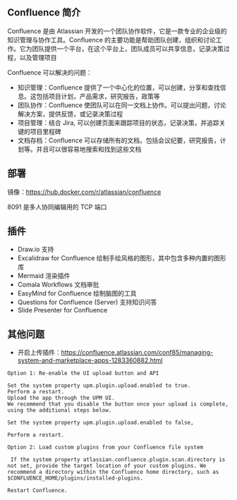 ## Confluence 简介

Confluence 是由 Atlassian 开发的一个团队协作软件，它是一款专业的企业级的知识管理与协作工具。Confluence 的主要功能是帮助团队创建，组织和讨论工作。它为团队提供一个平台，在这个平台上，团队成员可以共享信息，记录决策过程，以及管理项目

Confluence 可以解决的问题：

- 知识管理：Confluence 提供了一个中心化的位置，可以创建，分享和查找信息。这包括项目计划，产品需求，研究报告，政策等
- 团队协作：Confluence 使团队可以在同一文档上协作。可以提出问题，讨论解决方案，提供反馈，或记录决策过程
- 项目管理：结合 Jira, 可以创建页面来跟踪项目的状态，记录决策，并追踪关键的项目里程碑
- 文档存档：Confluence 可以存储所有的文档，包括会议纪要，研究报告，计划等。并且可以很容易地搜索和找到这些文档

## 部署

镜像：<https://hub.docker.com/r/atlassian/confluence>

8091 是多人协同编辑用的 TCP 端口

## 插件

- Draw.io 支持
- Excalidraw for Confluence 绘制手绘风格的图形，其中包含多种内置的图形库
- Mermaid 渲染插件
- Comala Workflows 文档审批
- EasyMind for Confluence 绘制脑图的工具
- Questions for Confluence (Server) 支持知识问答
- Slide Presenter for Confluence

## 其他问题

- 开启上传插件：<https://confluence.atlassian.com/conf85/managing-system-and-marketplace-apps-1283360882.html>

```
Option 1: Re-enable the UI upload button and API

Set the system property upm.plugin.upload.enabled to true.
Perform a restart.
Upload the app through the UPM UI.
We recommend that you disable the button once your upload is complete, using the additional steps below.

Set the system property upm.plugin.upload.enabled to false,

Perform a restart.

Option 2: Load custom plugins from your Confluence file system

 If the system property atlassian.confluence.plugin.scan.directory is not set, provide the target location of your custom plugins. We recommend a directory within the Confluence home directory, such as $CONFLUENCE_HOME/plugins/installed-plugins.

Restart Confluence.
```

